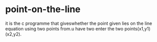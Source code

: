 # point-on-the-line
it is the c programme that giveswhether the point given lies on the line equation using two points from.u have two enter the two points(x1,y1)(x2,y2).
